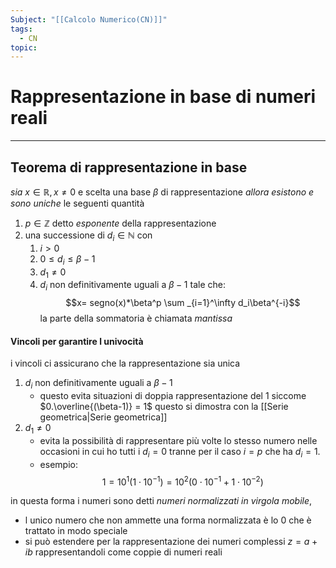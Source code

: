 ```yaml
---
Subject: "[[Calcolo Numerico(CN)]]"
tags:
  - CN
topic:
---
```


# Rappresentazione in base di numeri reali
---

## Teorema di rappresentazione in base
_sia_ $x \in \mathbb{R}, x \not= 0$ e scelta una base $\beta$ di rappresentazione 
_allora_ _esistono e sono uniche_ le seguenti quantità
1. $p \in \mathbb{Z}$ detto _esponente_ della rappresentazione
2. una successione di  $d_i \in \mathbb{N}$ con
	1. $i >  0$
	3. $0 \leq d_i \leq \beta -1$
	2. $d_1 \not=0$
	4. $d_i$ non definitivamente uguali a $\beta -1$
tale che:  
$$x= segno(x)*\beta^p \sum _{i=1}^\infty d_i\beta^{-i}$$
la parte della sommatoria è chiamata _mantissa_

#### Vincoli per garantire l univocità
i vincoli ci assicurano che la rappresentazione sia unica

1. $d_i$ non definitivamente uguali a $\beta -1$
	- questo evita situazioni di doppia rappresentazione del $1$ siccome  $0.\overline{(\beta-1)} = 1$ questo si dimostra con la [[Serie geometrica|Serie geometrica]] 
2. $d_1 \not=0$
	- evita la possibilità di rappresentare più volte lo stesso numero nelle occasioni in cui ho tutti i $d_i =0$ tranne per il caso $i=p$ che ha $d_i =1$.
	- esempio: $$1=10^1(1 \cdot 10^{-1}) = 10^2(0\cdot10^{-1}+1\cdot10^{-2})$$

in questa forma i numeri sono detti  _numeri normalizzati in virgola mobile_, 
- l unico numero che non ammette una forma normalizzata è lo $0$ che è trattato in modo speciale
- si può estendere per la rappresentazione dei numeri complessi $z=a+ib$ rappresentandoli come coppie di numeri reali


